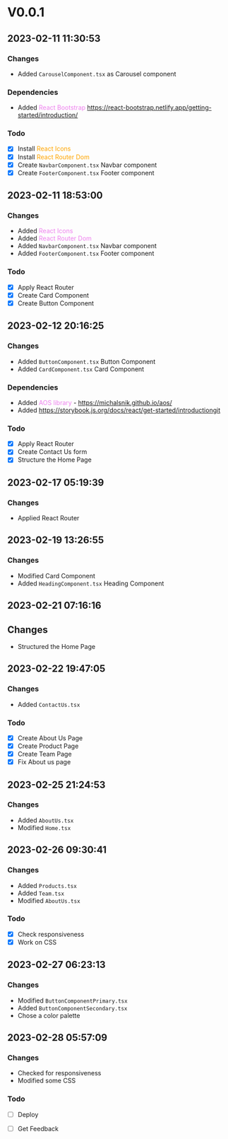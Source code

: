 # V0.0.1

## 2023-02-11 11:30:53

### Changes

- Added `CarouselComponent.tsx` as Carousel component

### Dependencies

- Added <span style="color:violet">React Bootstrap</span>  https://react-bootstrap.netlify.app/getting-started/introduction/

### Todo

- [x] Install <span style="color:orange">React Icons</span>
- [x] Install <span style="color:orange">React Router Dom</span>
- [x] Create `NavbarComponent.tsx` Navbar component 
- [x] Create `FooterComponent.tsx` Footer component

## 2023-02-11 18:53:00

### Changes

- Added <span style="color:violet">React Icons</span>
- Added <span style="color:violet">React Router Dom</span>
- Added `NavbarComponent.tsx` Navbar component 
- Added `FooterComponent.tsx` Footer component

### Todo

- [x] Apply React Router
- [x] Create Card Component
- [x] Create Button Component

## 2023-02-12 20:16:25

### Changes

- Added `ButtonComponent.tsx` Button Component
- Added `CardComponent.tsx` Card Component

### Dependencies

- Added <span style="color:violet">AOS library</span> - https://michalsnik.github.io/aos/
- Added <span style="color:violet">https://storybook.js.org/docs/react/get-started/introductiongit</span>

### Todo

- [x] Apply React Router
- [x] Create Contact Us form
- [x] Structure the Home Page

## 2023-02-17 05:19:39

### Changes

- Applied React Router

## 2023-02-19 13:26:55

### Changes

- Modified Card Component
- Added `HeadingComponent.tsx` Heading Component

## 2023-02-21 07:16:16

## Changes

- Structured the Home Page

## 2023-02-22 19:47:05

### Changes

- Added `ContactUs.tsx` 

### Todo

- [x] Create About Us Page
- [x] Create Product Page
- [x] Create Team Page
- [x] Fix About us page 

## 2023-02-25 21:24:53

### Changes

- Added `AboutUs.tsx`
- Modified `Home.tsx`

## 2023-02-26 09:30:41

### Changes

- Added `Products.tsx`
- Added `Team.tsx`
- Modified `AboutUs.tsx`

### Todo

- [x] Check responsiveness
- [x] Work on CSS

## 2023-02-27 06:23:13

### Changes

- Modified `ButtonComponentPrimary.tsx`
- Added `ButtonComponentSecondary.tsx`
- Chose a color palette

## 2023-02-28 05:57:09

### Changes

- Checked for responsiveness
- Modified some CSS

### Todo

- [ ] Deploy
- [ ] Get Feedback







